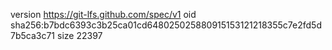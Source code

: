 version https://git-lfs.github.com/spec/v1
oid sha256:b7bdc6393c3b25ca01cd648025025880915153121218355c7e2fd5d7b5ca3c71
size 22397
